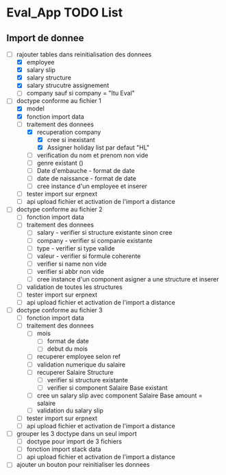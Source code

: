 # Eval_App TODO List

## Import de donnee

- [ ] rajouter tables dans reinitialisation des donnees
  - [x] employee
  - [x] salary slip
  - [x] salary structure
  - [x] salary strucutre assignement
  - [ ] company sauf si company = "Itu Eval"
- [ ] doctype conforme au fichier 1
  - [x] model
  - [x] fonction import data
  - [ ] traitement des donnees
    - [x] recuperation company
      - [x] cree si inexistant
      - [x] Assigner holiday list par defaut "HL"
    - [ ] verification du nom et prenom non vide
    - [ ] genre existant ()
    - [ ] Date d'embauche - format de date
    - [ ] date de naissance - format de date
    - [ ] cree instance d'un employee et inserer
  - [ ] tester import sur erpnext
  - [ ] api upload fichier et activation de l'import a distance
- [ ] doctype conforme au fichier 2
  - [ ] fonction import data
  - [ ] traitement des donnees
    - [ ] salary - verifier si structure existante sinon cree
    - [ ] company - verifier si companie existante
    - [ ] type - verifier si type valide
    - [ ] valeur - verifier si formule coherente
    - [ ] verifier si name non vide
    - [ ] verifier si abbr non vide
    - [ ] cree instance d'un component asigner a une structure et inserer
  - [ ] validation de toutes les structures
  - [ ] tester import sur erpnext
  - [ ] api upload fichier et activation de l'import a distance

- [ ] doctype conforme au fichier 3
  - [ ] fonction import data
  - [ ] traitement des donnees
    - [ ] mois
      - [ ] format de date
      - [ ] debut du mois
    - [ ] recuperer employee selon ref
    - [ ] validation numerique du salaire
    - [ ] recuperer Salaire Structure
      - [ ] verifier si structure existante
      - [ ] verifier si component Salaire Base existant
    - [ ] cree un salary slip avec component Salaire Base amount = salaire
    - [ ] validation du salary slip
  - [ ] tester import sur erpnext
  - [ ] api upload fichier et activation de l'import a distance

- [ ] grouper les 3 doctype dans un seul import
  - [ ] doctype pour import de 3 fichiers
  - [ ] fonction import stack data
  - [ ] api upload fichier et activation de l'import a distance
- [ ] ajouter un bouton pour reinitialiser les donnees
